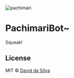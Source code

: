 ![pachimari](https://pbs.twimg.com/profile_images/791315007690641408/-1oklIUb_400x400.jpg)

PachimariBot~
==============

Squeak!

## License

MIT © [David da Silva]

[David da Silva]: https://dasilvacont.in
